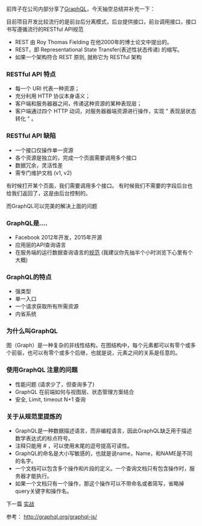 前阵子在公司内部分享了[GraphQL](https://github.com/mafeifan/learn-graphql)，今天抽空总结并补充一下：

目前项目开发比较流行的是前台后分离模式，后台提供接口，前台调用接口，接口书写遵循流行的RESTful API规范

* REST 由 Roy Thomas Fielding 在他2000年的博士论文中提出的。 
* REST，即 Representational State Transfer(表述性状态传递) 的缩写。 
* 如果一个架构符合 REST 原则, 就称它为 RESTful 架构

### RESTful API 特点
* 每一个 URI 代表一种资源； 
* 充分利用 HTTP 协议本身语义； 
* 客户端和服务器器之间，传递这种资源的某种表现层； 
* 客户端通过四个 HTTP 动词，对服务器器端资源进行操作，实现 " 表现层状态转化 " 。

### RESTful API 缺陷
* 一个接口仅操作单一资源 
* 各个资源是独立的，完成一个页面需要调用多个接口 
* 数据冗余，灵活性差 
* 需专门维护文档 (v1, v2)

有时候打开某个页面，我们需要调用多个接口。
有时候我们不需要的字段后台也给我们返回了，这是由后台控制的。

而GraphQL可以完美的解决上面的问题
### GraphQL是….
* Facebook 2012年开发，2015年开源 
* 应用层的API查询语言 
* 在服务端的运行数据查询语言的[规范](http://facebook.github.io/graphql/October2016/#sec-Language) (我建议你先抽半个小时浏览下心里有个大概)

### GraphQL的特点
* 强类型
* 单一入口
* 一个请求获取所有所需资源
* 内省系统

### 为什么叫GraphQL
图（Graph）是一种复杂的非线性结构，在图结构中，每个元素都可以有零个或多个前驱，也可以有零个或多个后继，也就是说，元素之间的关系是任意的。

### 使用GraphQL 注意的问题
* 性能问题 (请求少了，但查询多了)
* GraphQL 在前端如何与视图层、状态管理方案结合 
* 安全, Limit, timeout N+1 查询

### 关于从规范里提炼的
* GraphQL是一种数据描述语言，而非编程语言，因此GraphQL缺乏用于描述数学表达式的标点符号。
* 注释只能用 # ，可以使用末尾的逗号提高可读性。
* GraphQL的命名是大小写敏感的，也就是说name，Name，和NAME是不同的名字。
*  一个文档可以包含多个操作和片段的定义。一个查询文档只有包含操作时，服务器才能执行。
* 如果一个文档只有一个操作，那这个操作可以不带命名或者简写，省略掉query关键字和操作名。

下一篇 [实战](https://www.jianshu.com/p/ac7c5663ed8d)



参考：
http://graphql.org/graphql-js/
